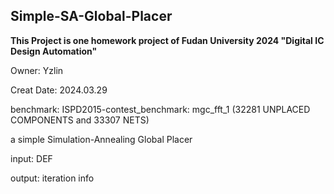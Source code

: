 ## Simple-SA-Global-Placer
__This Project is one homework project of Fudan University 2024 "Digital IC Design Automation"__

Owner: Yzlin

Creat Date: 2024.03.29

benchmark: ISPD2015-contest_benchmark: mgc_fft_1 (32281 UNPLACED COMPONENTS and 33307 NETS)

a simple Simulation-Annealing Global Placer

input: DEF

output: iteration info
